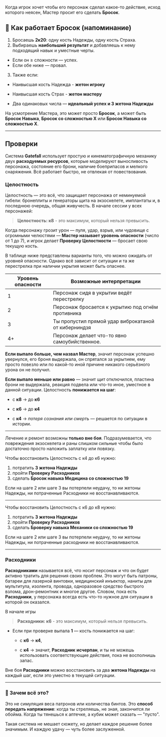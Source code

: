 
Когда игрок хочет чтобы его персонаж сделал какое-то действие, исход которого неясен, Мастер просит его сделать **Бросок**. 

## 🎲 Как работает **Бросок** (напоминание)

1. Бросаешь **2к20**: одну кость Надежды, одну кость Страха.
2. Выбираешь **наибольший результат** и добавляешь к нему подходящий навык и уместные черты. 
 - Если он ≥ сложности — успех.
 - Если обе ниже — провал.
3.  Также если:
   - Наивысшая кость Надежда - **жетон игроку**
 
   - Наивысшая кость Страх - **жетон мастеру**
  
   - Два одинаковых числа — **идеальный успех и 3 жетона Надежды**


На усмотрение Мастера, это может просто **Бросок**, а может быть **Бросок Навыка**, **Бросок со сложностью Х** или **Бросок Навыка со сложностью Х**. 



---

## **Проверки**

Система **Gatefall** использует простую и кинематографичную механику двух **расходуемых ресурсов**, которые моделируют выносливость персонажа, состояние его брони, наличие боеприпасов и мелкого снаряжения. Всё работает быстро, не отвлекая от повествования.

### **Целостность**

Целостность — это всё, что защищает персонажа от неминуемой гибели: бронеплиты и генераторы щита на экзоскелете, имплантаты и, в последнюю очередь, общая живучесть. В начале сессии у всех персонажей:

> **Целостность: к8**   - это максимум, который нельзя превысить.

Когда персонажу грозит урон — пуля, удар, взрыв, или чудовище с огромными челюстями — **Мастер называет уровень опасности** (число от 1 до 7), и игрок делает **Проверку Целостности** — бросает свою текущую кость.

В таблице ниже представлены варианты того, что можно ожидать от уровней опасности. Однако всё зависит от ситуации и та же перестрелка при наличии укрытия может быть опаснее.

| Уровень опасности | Возможные интерпретации                              |
| ----------------- | ---------------------------------------------------- |
| 1                 | Персонаж сидя в укрытии ведёт перестрелку            |
| 2                 | Персонаж бросается к укрытию под огнём противника    |
| 3                 | Ты пропустил прямой удар виброкатаной от киберниндзя |
| 4+                | Персонаж делает что-то явно самоубийственное.        |


**Если выпало больше, чем назвал Мастер**, значит персонаж успешно увернулся, его броня выдержала, он спрятался за укрытием, ему просто повезло или по какой-то иной причине никакого серьёзного урона он не получил. 

**Если выпало меньше или равно** —  значит щит отключился, пластина брони не выдержала, реакция подвела или что-то иное, уместное в данной ситуации. 
Целостность **понижается на шаг**:

- с **к8** → до **к6**

- с **к6** → до **к4**

- с **к4** → _потеря сознания или смерть_ — решается по ситуации в истории.

---
Лечение и ремонт возможны **только вне боя**. Подразумевается, что повреждения экзоскелета и раны слишком сильные чтобы было достаточно просто наложить заплатку или повязку.

Чтобы восстановить Целостность с к4 до к6 нужно:

1. потратить **3 жетона Надежды**
2. пройти **Проверку Расходников**
3.  сделать **Бросок навыка Медицина со сложностью 19**

Если на шаге 2 или шаге 3 вы потерпели неудачу, то ни жетоны Надежды, ни потраченные Расходники не восстанавливаются.

---

Чтобы восстановить Целостность с к6 до к8 нужно:

1. потратить **3 жетона Надежды**
2. пройти **Проверку Расходников**
3.  сделать **Броверку навыка Механики со сложностью 19**

Если на шаге 2 или шаге 3 вы потерпели неудачу, то ни жетоны Надежды, ни потраченные расходники не восстанавливаются.

---

### **Расходники**

**Расходниками** называется всё, что носит персонаж и что он будет активно тратить для решения своих проблем.  Это могут быть патроны, батареи для лазерной винтовки, медицинский инъектор, наниты для мультитула, изолента, провода, одноразовое средство быстрого взлома, дрон-ремонтник и многое другое. 
Словом, пока есть **Расходники**, у персонажа всегда есть что-то нужное для ситуации в которой он оказался.

В начале игры

> **Расходники: к6** - это максимум, который нельзя превысить.  


- Если при проверке выпала **1** — кость понижается на шаг:
    
    - с **к6** → **к4**,
        
    - с **к4** → значит, **Расходник** **исчерпан**, и ты не можешь использовать соответствующие действия, пока не восполнишь запас.
        

Вне боя **Расходники** можно восстановить за два **жетона Надежды** на каждый шаг, если это уместно в текущей ситуации.

---

### 🧠 Зачем всё это?

Это не симуляция веса патронов или количества бинтов. Это **способ передать напряжение**: когда ты стреляешь, не зная, закончится ли обойма. Когда ты тянешься к аптечке, а кубик может сказать — "пусто".

Такая система не мешает сюжету, но делает каждое решение более значимым. И каждую удачу — чуть более заслуженной.



